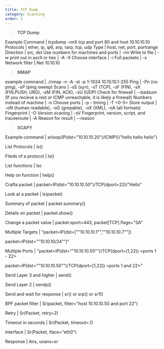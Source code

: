 ```yaml
---
title: TCP Dump 
category: Scanning
order: 1
---
```


> **TCP Dump** 

Example Command	| tcpdump -nnX tcp and port 80 and host 10.10.10.10
Protocols | ether, ip, ip6, arp, rarp, tcp, udp
Type | host, net, port, portrange
Direction | src, dst
Use numbers for machines and ports | -nn
Write to file | -w
print out in ascII or hex | -A -X
Choose interface | -i <interface>
Full packets | -s 
Network filter | Net 10.10.10

> **NMAP**

example command | ./nmap -n -A -st -p 1-1024 10.10.10.1-255
Ping | -Pn (no ping), -sP (ping sweep)
Scans | -sS (syn), -sT (TCP), -sF (FIN), -sX (FIN,PUSH, URG), -sM (FIN, ACK), -sU (UDP)
Check for firewall | --badsum <cr> (If you recieve a rest or ICMP unreachable, it is likely a firewall)
Numbers instead of machine | -n
Choose ports | -p <start>-<end>
timing | -T <0-5>
Store output | -oN (human readable), -oG (grepable), -oX (XML), -oA (all formats)
Fingerprint | -O
Version scaning | -sV
Fingerprint, version, script, and traceeroute | -A
Reason for result | --reason

> **SCAPY**

Example command | srloop(IP(dst="10.10.10.20")/ICMP()/"hello hello hello")

List Protocols | ls()

Fileds of a protocol | ls(<protocol>)

List functions | lsc

Help on function | help(<function>)

Crafta packet | packet=IP(dst="10.10.10.50")/TCP(dport=22)/"Hello"

Look at a packet | ls(packet)

Summary of packet | packet.summary()

Details on packet | packet.show()

Change a packet value | packet.sport=443, packet[TCP].flags="SA"

Multiple Targets | "packet=IP(dst=[""10.10.10.1"",""10.10.10.7""])

packet=IP(dst=""10.10.10/24"")"

Multiple Ports | "packet=IP(dst=""10.10.10.50"")/TCP(dport=(1,22)) <ports 1 - 22>

packet=IP(dst=""10.10.10.50"")/TCP(dport=[1,22]) <ports 1 and 22>"

Send Layer 3 and higher | send()

Send Layer 2 | sendp()

Send and wait for response | sr() or srp() or sr1() <for one response>

BPF packet filter | Sr(packet, filter="host 10.10.10.50 and port 22")

Retry | Sr(Packet, retry=2)

Timeout in seconds | Sr(Packet, timeout=.1)

Interface | Sr(Packet, iface="eth0")

Response | Ans, unans=sr


